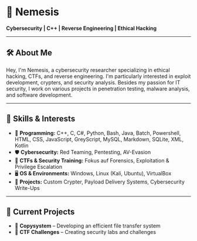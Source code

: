 # 👾 Nemesis

**Cybersecurity | C++ | Reverse Engineering | Ethical Hacking**

---

## 🛠 About Me
Hey, I'm Nemesis, a cybersecurity researcher specializing in ethical hacking, CTFs, and reverse engineering. I'm particularly interested in exploit development, crypters, and security analysis. Besides my passion for IT security, I work on various projects in penetration testing, malware analysis, and software development.

---

## 🔧 Skills & Interests
- 🐍 **Programming:** C++, C, C#, Python, Bash, Java, Batch, Powershell, HTML, CSS, JavaScript, GreyScript, MySQL, Markdown, SQLite, XML, Kotlin
- 🛡️ **Cybersecurity:** Red Teaming, Pentesting, AV-Evasion
- 🎯 **CTFs & Security Training:** Fokus auf Forensics, Exploitation & Privilege Escalation
- 🖥️ **OS & Environments:** Windows, Linux (Kali, Ubuntu), VirtualBox
- 🚀 **Projects:** Custom Crypter, Payload Delivery Systems, Cybersecurity Write-Ups

---

## 📂 Current Projects
- 🔹 **Copysystem** – Developing an efficient file transfer system
- 🔹 **CTF Challenges** – Creating security labs and challenges
